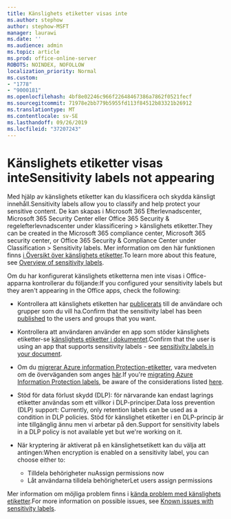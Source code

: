 ```yaml
---
title: Känslighets etiketter visas inte
ms.author: stephow
author: stephow-MSFT
manager: laurawi
ms.date: ''
ms.audience: admin
ms.topic: article
ms.prod: office-online-server
ROBOTS: NOINDEX, NOFOLLOW
localization_priority: Normal
ms.custom:
- "1778"
- "9000181"
ms.openlocfilehash: 4bf8e02246c966f22648467386a7862f0521fecf
ms.sourcegitcommit: 71978e2bb779b5955fd113f84512b83321b26912
ms.translationtype: MT
ms.contentlocale: sv-SE
ms.lasthandoff: 09/26/2019
ms.locfileid: "37207243"
---
```

# <a name="sensitivity-labels-not-appearing"></a><span data-ttu-id="8d29e-102">Känslighets etiketter visas inte</span><span class="sxs-lookup"><span data-stu-id="8d29e-102">Sensitivity labels not appearing</span></span>

<span data-ttu-id="8d29e-103">Med hjälp av känslighets etiketter kan du klassificera och skydda känsligt innehåll.</span><span class="sxs-lookup"><span data-stu-id="8d29e-103">Sensitivity labels allow you to classify and help protect your sensitive content.</span></span> <span data-ttu-id="8d29e-104">De kan skapas i Microsoft 365 Efterlevnadscenter, Microsoft 365 Security Center eller Office 365 Security & regelefterlevnadscenter under klassificering > känslighets etiketter.</span><span class="sxs-lookup"><span data-stu-id="8d29e-104">They can be created in the Microsoft 365 compliance center, Microsoft 365 security center, or Office 365 Security & Compliance Center under Classification > Sensitivity labels.</span></span> <span data-ttu-id="8d29e-105">Mer information om den här funktionen finns [i Översikt över känslighets etiketter](https://docs.microsoft.com/office365/securitycompliance/sensitivity-labels).</span><span class="sxs-lookup"><span data-stu-id="8d29e-105">To learn more about this feature, see [Overview of sensitivity labels](https://docs.microsoft.com/office365/securitycompliance/sensitivity-labels).</span></span>

<span data-ttu-id="8d29e-106">Om du har konfigurerat känslighets etiketterna men inte visas i Office-apparna kontrollerar du följande:</span><span class="sxs-lookup"><span data-stu-id="8d29e-106">If you configured your sensitivity labels but they aren't appearing in the Office apps, check the following:</span></span>

- <span data-ttu-id="8d29e-107">Kontrollera att känslighets etiketten har [publicerats](https://docs.microsoft.com/Office365/SecurityCompliance/sensitivity-labels#what-label-policies-can-do) till de användare och grupper som du vill ha.</span><span class="sxs-lookup"><span data-stu-id="8d29e-107">Confirm that the sensitivity label has been [published](https://docs.microsoft.com/Office365/SecurityCompliance/sensitivity-labels#what-label-policies-can-do) to the users and groups that you want.</span></span>

- <span data-ttu-id="8d29e-108">Kontrollera att användaren använder en app som stöder känslighets etiketter-se [känslighets etiketter i dokumentet](https://support.office.com/article/apply-sensitivity-labels-to-your-documents-and-email-within-office-2f96e7cd-d5a4-403b-8bd7-4cc636bae0f9?ad=US&ui=en-US&rs=en-US#bkmk_whereavailable).</span><span class="sxs-lookup"><span data-stu-id="8d29e-108">Confirm that the user is using an app that supports sensitivity labels - see [sensitivity labels in your document](https://support.office.com/article/apply-sensitivity-labels-to-your-documents-and-email-within-office-2f96e7cd-d5a4-403b-8bd7-4cc636bae0f9?ad=US&ui=en-US&rs=en-US#bkmk_whereavailable).</span></span>

- <span data-ttu-id="8d29e-109">Om du [migrerar Azure information Protection-etiketter](https://docs.microsoft.com/azure/information-protection/configure-policy-migrate-labels), vara medveten om de överväganden som anges [här](https://docs.microsoft.com/azure/information-protection/configure-policy-migrate-labels#considerations-for-unified-labels).</span><span class="sxs-lookup"><span data-stu-id="8d29e-109">If you're [migrating Azure Information Protection labels](https://docs.microsoft.com/azure/information-protection/configure-policy-migrate-labels), be aware of the considerations listed [here](https://docs.microsoft.com/azure/information-protection/configure-policy-migrate-labels#considerations-for-unified-labels).</span></span>

- <span data-ttu-id="8d29e-110">Stöd för data förlust skydd (DLP): för närvarande kan endast lagrings etiketter användas som ett villkor i DLP-principer.</span><span class="sxs-lookup"><span data-stu-id="8d29e-110">Data loss prevention (DLP) support: Currently, only retention labels can be used as a condition in DLP policies.</span></span>  <span data-ttu-id="8d29e-111">Stöd för känslighet etiketter i en DLP-princip är inte tillgänglig ännu men vi arbetar på den.</span><span class="sxs-lookup"><span data-stu-id="8d29e-111">Support for sensitivity labels in a DLP policy is not available yet but we're working on it.</span></span>

- <span data-ttu-id="8d29e-112">När kryptering är aktiverat på en känslighetsetikett kan du välja att antingen:</span><span class="sxs-lookup"><span data-stu-id="8d29e-112">When encryption is enabled on a sensitivity label, you can choose either to:</span></span>
    - <span data-ttu-id="8d29e-113">Tilldela behörigheter nu</span><span class="sxs-lookup"><span data-stu-id="8d29e-113">Assign permissions now</span></span>
    - <span data-ttu-id="8d29e-114">Låt användarna tilldela behörigheter</span><span class="sxs-lookup"><span data-stu-id="8d29e-114">Let users assign permissions</span></span>


<span data-ttu-id="8d29e-115">Mer information om möjliga problem finns i [kända problem med känslighets etiketter](https://support.office.com/article/known-issues-with-sensitivity-labels-in-office-b169d687-2bbd-4e21-a440-7da1b2743edc).</span><span class="sxs-lookup"><span data-stu-id="8d29e-115">For more information on possible issues, see [Known issues with sensitivity labels](https://support.office.com/article/known-issues-with-sensitivity-labels-in-office-b169d687-2bbd-4e21-a440-7da1b2743edc).</span></span>